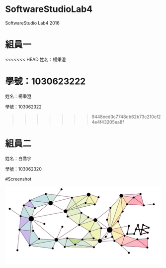 # SoftwareStudioLab4
SoftwareStudio Lab4 2016

# 組員一

<<<<<<< HEAD
姓名：楊秉澄

學號：1030623222
=======
姓名：楊秉澄

學號：103062322
>>>>>>> 9448eed3c7748db62b73c210cf24e4f43205ea8f

# 組員二

姓名：白喬宇

學號：103062320

#Screenshot

![alt tag](/csc.png)
